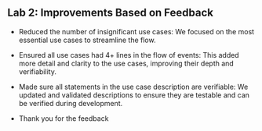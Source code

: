 ## Lab 2: Improvements Based on Feedback

- Reduced the number of insignificant use cases: We focused on the most essential use cases to streamline the flow.

- Ensured all use cases had 4+ lines in the flow of events: This added more detail and clarity to the use cases, improving their depth and verifiability.

- Made sure all statements in the use case description are verifiable: We updated and validated descriptions to ensure they are testable and can be verified during development.

- Thank you for the feedback
